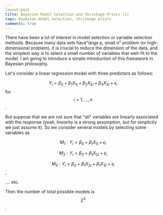 ```yaml
---
layout:post
title: Bayesian Model Selection and Shrinkage Priors (1)
tags: Bayesian model selection, shrinkage priors
comments: true
---
```

 There have been a lot of interest in model selection or variable selection methods. Because many data sets have"large p, small n" problem (or high-dimensional problem), it is crucial to reduce the dimension of the data, and the simplest way is to select a small number of  variables that well-fit to the model. I am going to introduce a simple introduction of this framework in Bayesian philosophy.
 
 Let's consider a linear regression model with three predictors as follows:
 
$$ Y_i = \beta_0 + \beta_1 X_{ 1 i } + \beta_2  X_{ 2 i } +\beta_3 X_{3i} + \epsilon_i$$  for $$ i=1,...,n $$.

But suppose that we are not sure that "all" variables are linearly associated with the response (yeah,  linearity is a strong assumption, but for simplicity we just assume it). So we consider several models by selecting some variables as

$$M_1: Y_i = \beta_0 +  \beta_1 X_{ 1 i } + \epsilon_i$$
 
 $$M_2: Y_i = \beta_0 +  \beta_1 X_{ 2 i } + \epsilon_i$$
 
  $$M_3: Y_i = \beta_0 +  \beta_1 X_{ 2 i } +   \beta_1 X_{ 3 i }+\epsilon_i$$,
  
  .... etc. 
  
  Then the number of total possible models is $$2^3$$.
  
  

